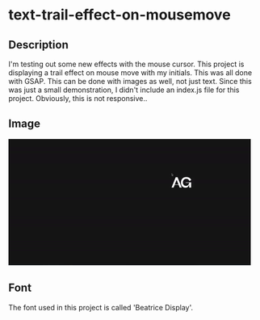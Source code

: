 # text-trail-effect-on-mousemove

## Description

I'm testing out some new effects with the mouse cursor. This project is displaying a trail effect on mouse move with my initials. This was all done with GSAP. This can be done with images as well, not just text. Since this was just a small demonstration, I didn't include an index.js file for this project. Obviously, this is not responsive..

## Image 

![](mousemove.gif)

## Font

The font used in this project is called 'Beatrice Display'.
